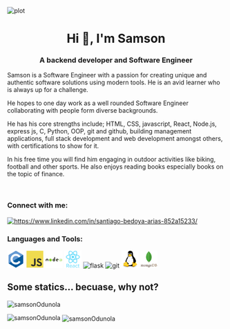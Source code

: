 ![plot](./images/header_gif.gif)
<h1 align="center">Hi 👋, I'm Samson</h1>
<h3 align="center"><b>A backend developer and Software Engineer</b></h3>
<p></p>

Samson is a Software Engineer with a passion for creating unique and authentic software solutions using modern tools. He is an avid learner who is always up for a challenge.

He hopes to one day work as a well rounded Software Engineer collaborating with people form diverse backgrounds.

He has his core strengths include; HTML, CSS, javascript, React, Node.js, express js, C, Python, OOP, git and github, building management applications, full stack development and web development amongst others, with certifications to show for it.

In his free time you will find him engaging in outdoor activities like biking, football and other sports. He also enjoys reading books especially books on the topic of finance.

<p>&nbsp</p>

<h3 align="left">Connect with me:</h3>
<p align="left">
<a href="https://www.linkedin.com/in/adejola-odunola-25171780/" target="blank"><img align="center" src="https://raw.githubusercontent.com/rahuldkjain/github-profile-readme-generator/master/src/images/icons/Social/linked-in-alt.svg" alt="https://www.linkedin.com/in/santiago-bedoya-arias-852a15233/" height="30" width="40" /></a>
</p>
<p></p>

<h3 align="left">Languages and Tools:</h3>
<p align="left"> 	
	<img src="https://raw.githubusercontent.com/devicons/devicon/master/icons/c/c-original.svg" alt="c" width="40" height="40"/>
	<img src="https://raw.githubusercontent.com/devicons/devicon/master/icons/javascript/javascript-original.svg" alt="javascript" width="40" height="40"/>
	<img src="https://raw.githubusercontent.com/devicons/devicon/master/icons/nodejs/nodejs-original-wordmark.svg" alt="nodejs" width="40" height="40"/>
	<img src="https://raw.githubusercontent.com/devicons/devicon/master/icons/react/react-original-wordmark.svg" alt="nodejs" width="40" height="40"/>	
	<img src="https://www.vectorlogo.zone/logos/pocoo_flask/pocoo_flask-icon.svg" alt="flask" width="40" height="40"/>
	<img src="https://www.vectorlogo.zone/logos/git-scm/git-scm-icon.svg" alt="git" width="40" height="40"/>
	<img src="https://raw.githubusercontent.com/devicons/devicon/master/icons/linux/linux-original.svg" alt="linux" width="40" height="40"/>
	<img src="https://raw.githubusercontent.com/devicons/devicon/master/icons/mongodb/mongodb-original-wordmark.svg" alt="mongodb" width="40" height="40"/>	
</p>
<p></p>

<h2 align="left">Some statics... becuase, why not?</h2>
<!-- [![Sarthak's GitHub activity graph](https://activity-graph.herokuapp.com/graph?username=samsonOdunola&&theme=xcode)](https://github.com/samsonOdunola) -->

<p><img align="center" src="https://github-readme-streak-stats.herokuapp.com/?user=samsonOdunola&&theme=tokyonight" alt="samsonOdunola" /></p>

<p><img align="left" src="https://github-readme-stats.vercel.app/api/top-langs?username=samsonOdunola&show_icons=true&locale=en&layout=compact&theme=tokyonight" alt="samsonOdunola" /></p>

<p>&nbsp;<img align="center" src="https://github-readme-stats.vercel.app/api?username=samsonOdunola&show_icons=true&locale=en&theme=tokyonight" alt="samsonOdunola" /></p>
